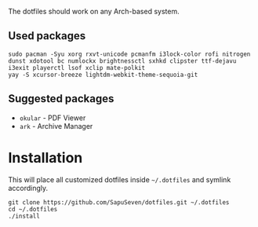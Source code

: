 The dotfiles should work on any Arch-based system.

## Used packages

    sudo pacman -Syu xorg rxvt-unicode pcmanfm i3lock-color rofi nitrogen dunst xdotool bc numlockx brightnessctl sxhkd clipster ttf-dejavu i3exit playerctl lsof xclip mate-polkit
    yay -S xcursor-breeze lightdm-webkit-theme-sequoia-git

## Suggested packages

- `okular` - PDF Viewer
- `ark` - Archive Manager

# Installation

This will place all customized dotfiles inside `~/.dotfiles` and symlink accordingly.

    git clone https://github.com/SapuSeven/dotfiles.git ~/.dotfiles
    cd ~/.dotfiles
    ./install

